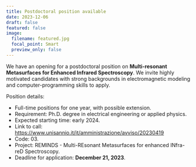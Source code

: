 ```yaml
---
title: Postdoctoral position available
date: 2023-12-06
draft: false
featured: false
image:
  filename: featured.jpg
  focal_point: Smart
  preview_only: false
---
```

We have an opening for a  postdoctoral position on **Multi-resonant Metasurfaces for Enhanced Infrared Spectroscopy**.
We invite highly motivated candidates with strong backgrounds in electromagnetic modeling and computer-programming skills to apply.

Position details:
- Full-time positions for one year, with possible extension.
- Requirement: Ph.D. degree in electrical engineering or applied physics.
- Expected starting time: early 2024.
- Link to call: https://www.unisannio.it/it/amministrazione/avviso/20230419
- Code: 03.
- Project: REMINDS - Multi-REsonant Metasurfaces for enhanced INfra-reD Spectroscopy.
- Deadline for application: **December 21, 2023**.

